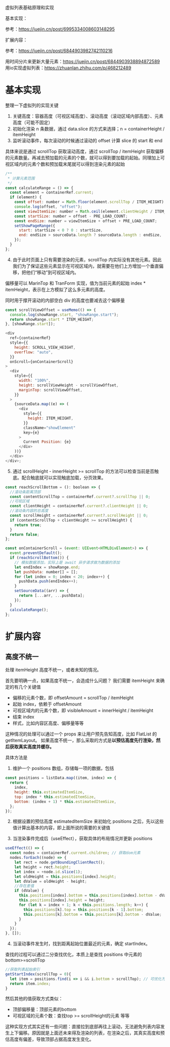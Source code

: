 虚拟列表基础原理和实现

基本实现：

参考：https://juejin.cn/post/6995334008603148295

扩展内容：

参考：https://juejin.cn/post/6844903982742110216

用时间分片来更新大量元素：https://juejin.cn/post/6844903938894872589
用io实现虚拟列表：https://zhuanlan.zhihu.com/p/468212489

# 基本实现

整理一下虚拟列的实现关键

1. 关键高度：容器高度（可视区域高度）、滚动高度（滚动区域内部高度）、元素高度（可能不固定）
2. 初始化渲染 n 条数据，通过 data.slice 的方式来选择；n = containerHeight / itemHeight
3. 监听滚动事件，每次滚动的时候通过滚动的 offset 计算 slice 的 start 和 end

具体来说是通过 scrollTop 获取滚动高度，通过 scrollTop / itemHeight 获取偏移的元素数量。再减去预加载的元素的个数，就可以得到要加载的起始。同理加上可视区域内的元素个数和预加载末尾就可以得到渲染元素的起始

```js
/**
 * 计算元素范围
 */
const calculateRange = () => {
  const element = containerRef.current;
  if (element) {
    const offset: number = Math.floor(element.scrollTop / ITEM_HEIGHT) + 1;
    console.log(offset, "offset");
    const viewItemSize: number = Math.ceil(element.clientHeight / ITEM_HEIGHT);
    const startSize: number = offset - PRE_LOAD_COUNT;
    const endSize: number = viewItemSize + offset + PRE_LOAD_COUNT;
    setShowPageRange({
      start: startSize < 0 ? 0 : startSize,
      end: endSize > sourceData.length ? sourceData.length : endSize,
    });
  }
};
```

4. 由于此时页面上只有需要渲染的元素，scrollTop 内实际没有其他元素。因此我们为了保证这些元素显示在可视区域内，就需要在他们上方增加一个垂直偏移，把他们“移动”到可视区域内。

偏移量可以 MarinTop 和 TranForm 实现，值为当前元素的起始 index \* itemHeight，表示在上方模拟了这么多元素的高度。

同时用于撑开滚动的内部空白 div 的高度也要减去这个偏移量

```js
const scrollViewOffset = useMemo(() => {
  console.log(showRange.start, "showRange.start");
  return showRange.start * ITEM_HEIGHT;
}, [showRange.start]);

<div
  ref={containerRef}
  style={{
    height: SCROLL_VIEW_HEIGHT,
    overflow: "auto",
  }}
  onScroll={onContainerScroll}
>
  <div
    style={{
      width: "100%",
      height: scrollViewHeight - scrollViewOffset,
      marginTop: scrollViewOffset,
    }}
  >
    {sourceData.map((e) => (
      <div
        style={{
          height: ITEM_HEIGHT,
        }}
        className="showElement"
        key={e}
      >
        Current Position: {e}
      </div>
    ))}
  </div>
</div>;
```

5. 通过 scrollHeight - innerHeight >= scrollTop 的方法可以检查当前是否触底。配合触底就可以实现触底加载，分页效果。

```js
const reachScrollBottom = (): boolean => {
  //滚动条距离顶部
  const contentScrollTop = containerRef.current?.scrollTop || 0;
  //可视区域
  const clientHeight = containerRef.current?.clientHeight || 0;
  //滚动条内容的总高度
  const scrollHeight = containerRef.current?.scrollHeight || 0;
  if (contentScrollTop + clientHeight >= scrollHeight) {
    return true;
  }
  return false;
};

const onContainerScroll = (event: UIEvent<HTMLDivElement>) => {
  event.preventDefault();
  if (reachScrollBottom()) {
    // 模拟数据添加，实际上是 await 异步请求做为数据的添加
    let endIndex = showRange.end;
    let pushData: number[] = [];
    for (let index = 0; index < 20; index++) {
      pushData.push(endIndex++);
    }
    setSourceData((arr) => {
      return [...arr, ...pushData];
    });
  }
  calculateRange();
};
```

# 扩展内容

## 高度不统一

处理 itemHeight 高度不统一，或者未知的情况。

首先要明确一点，如果高度不统一，会造成什么问题？
我们需要 itemHeight 来确定的有几个关键值

- 偏移的元素个数，即 offsetAmount = scrollTop / itemHeight
- 起始 index，依赖于 offsetAmount
- 可视区域内的元素个数，即 visibleAmount = innerHeight / itemHeight
- 结束 index
- 样式，比如内容区高度、偏移量等等

这种情况的处理可以通过一个 props 来让用户预先告知高度，比如 FlatList 的 getItemLayout。
如果高度不统一，那么采取的方式是**以预估高度先行渲染，然后获取真实高度并缓存。**

具体方法是

1. 维护一个 positions 数组，存储每一项的数据，包括

```js
const positions = listData.map((item, index) => {
  return {
    index,
    height: this.estimatedItemSize,
    top: index * this.estimatedItemSize,
    bottom: (index + 1) * this.estimatedItemSize,
  };
});
```

2. 根据设置的预估高度 estimatedItemSize 来初始化 positions 之后，先以这些值计算出基本的内容，即上面所说的需要的关键值

3. 当渲染事件完成后（useEffect），获取具体的布局情况并更新 positions

```js
useEffect(() => {
  const nodes = containerRef.current.children; // 获取dom元素
  nodes.forEach((node) => {
    let rect = node.getBoundingClientRect();
    let height = rect.height;
    let index = +node.id.slice(1);
    let oldHeight = this.positions[index].height;
    let dValue = oldHeight - height;
    //存在差值
    if (dValue) {
      this.positions[index].bottom = this.positions[index].bottom - dValue;
      this.positions[index].height = height;
      for (let k = index + 1; k < this.positions.length; k++) {
        this.positions[k].top = this.positions[k - 1].bottom;
        this.positions[k].bottom = this.positions[k].bottom - dValue;
      }
    }
  });
}, []);
```

4. 当滚动事件发生时，找到距离起始位置最近的元素，确定 startIndex。

查找的过程可以通过二分查找优化，本质上是查找 positions 中元素的 bottom>=scrollTop

```js
//获取列表起始索引
getStartIndex(scrollTop = 0){
  let item = positions.find(i => i && i.bottom > scrollTop); // 可优化为二分
  return item.index;
}
```

然后其他的值获取方式类似：
- 顶部偏移量：顶部元素的bottom
- 可视区域的元素个数：查找top >= scrollHeight的元素
等等


这种实现方式其实还有一些问题：直接拉到底部再往上滚动，无法避免列表内容发生上下偏移。原因就是上面还未来得及渲染的列表，在渲染之后，其真实高度和预估高度有偏差，导致顶部占据高度发生变化。

